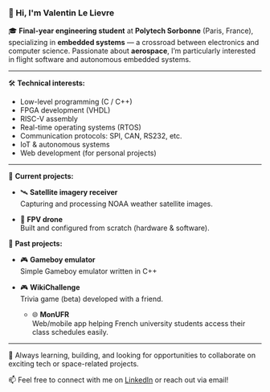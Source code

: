 ### 👋 Hi, I'm Valentin Le Lievre

🎓 **Final-year engineering student** at **Polytech Sorbonne** (Paris, France), specializing in **embedded systems** — a crossroad between electronics and computer science. Passionate about **aerospace**, I’m particularly interested in flight software and autonomous embedded systems.

---

🛠️ **Technical interests:**
- Low-level programming (C / C++)
- FPGA development (VHDL)
- RISC-V assembly
- Real-time operating systems (RTOS)
- Communication protocols: SPI, CAN, RS232, etc.
- IoT & autonomous systems
- Web development (for personal projects)

---

🔭 **Current projects:**
- 🛰️ **Satellite imagery receiver**  
  Capturing and processing NOAA weather satellite images.

- 🚁 **FPV drone**  
  Built and configured from scratch (hardware & software).

🔭 **Past projects:**
- 🎮 **Gameboy emulator**  
  Simple Gameboy emulator written in C++
  
- 🎮 **WikiChallenge**  
  Trivia game (beta) developed with a friend.

  - 🌐 **MonUFR**  
  Web/mobile app helping French university students access their class schedules easily.

---

🌱 Always learning, building, and looking for opportunities to collaborate on exciting tech or space-related projects.

📫 Feel free to connect with me on [LinkedIn](https://www.linkedin.com/in/valentin-le-lievre) or reach out via email!
